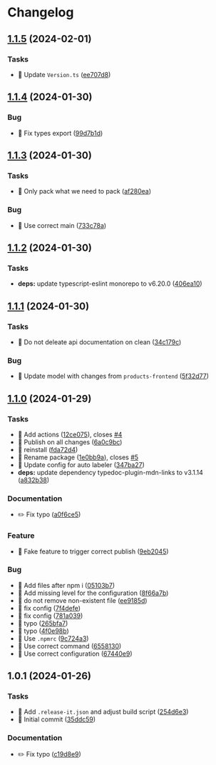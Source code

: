 # Changelog

## [1.1.5](https://github.com/entur/products-models/compare/1.1.4...1.1.5) (2024-02-01)


### Tasks

* 🤖 Update `Version.ts` ([ee707d8](https://github.com/entur/products-models/commit/ee707d86cfab867d1df74d83e86e2d4d6929ee80))

## [1.1.4](https://github.com/entur/products-models/compare/1.1.3...1.1.4) (2024-01-30)


### Bug

* 🐛 Fix types export ([99d7b1d](https://github.com/entur/products-models/commit/99d7b1d9a0d6d4cc284f3877010c94636317ab52))

## [1.1.3](https://github.com/entur/products-models/compare/1.1.2...1.1.3) (2024-01-30)


### Tasks

* 🤖 Only pack what we need to pack ([af280ea](https://github.com/entur/products-models/commit/af280eaff4aa1f19b86bdf535f28077e9c309ce4))


### Bug

* 🐛 Use correct main ([733c78a](https://github.com/entur/products-models/commit/733c78ade59a55e5becd2ca72278eb1308326ca9))

## [1.1.2](https://github.com/entur/products-models/compare/1.1.1...1.1.2) (2024-01-30)


### Tasks

* **deps:** update typescript-eslint monorepo to v6.20.0 ([406ea10](https://github.com/entur/products-models/commit/406ea10dbf35e75ae4fa314a2da2ab0fc4a7f313))

## [1.1.1](https://github.com/entur/products-models/compare/1.1.0...1.1.1) (2024-01-30)


### Tasks

* 🤖 Do not deleate api documentation on clean ([34c179c](https://github.com/entur/products-models/commit/34c179c24c220e364fc0d8ff5b9921b6d5882b4d))


### Bug

* 🐛 Update model with changes from `products-frontend` ([5f32d77](https://github.com/entur/products-models/commit/5f32d77b9dceb5e531c2e36365e2aec747d74314))

## [1.1.0](https://github.com/entur/products-models/compare/1.0.1...1.1.0) (2024-01-29)


### Tasks

* 🤖 Add actions ([12ce075](https://github.com/entur/products-models/commit/12ce0756a06b829423e12f4ae2310ec96b06eecd)), closes [#4](https://github.com/entur/products-models/issues/4)
* 🤖 Publish on all changes ([6a0c9bc](https://github.com/entur/products-models/commit/6a0c9bca4b4f737eba85543fa3f79e49a87a8bf5))
* 🤖 reinstall ([fda72d4](https://github.com/entur/products-models/commit/fda72d4bc97ca7dcfff7f069fcb1d0890598f54f))
* 🤖 Rename package ([1e0bb9a](https://github.com/entur/products-models/commit/1e0bb9aa6ff27444a5563e4889c687e3e1a5a790)), closes [#5](https://github.com/entur/products-models/issues/5)
* 🤖 Update config for auto labeler ([347ba27](https://github.com/entur/products-models/commit/347ba27a103a5109212d11ee4928e0a431111ef6))
* **deps:** update dependency typedoc-plugin-mdn-links to v3.1.14 ([a832b38](https://github.com/entur/products-models/commit/a832b38d1c2d5b5a5eee5e94bcbdc85a283d2a90))


### Documentation

* ✏️ Fix typo ([a0f6ce5](https://github.com/entur/products-models/commit/a0f6ce50d6330758355b47a546709ff371b9dba4))


### Feature

* 🎸 Fake feature to trigger correct publish ([9eb2045](https://github.com/entur/products-models/commit/9eb20456578a255fe319f75d105cf5320a925750))


### Bug

* 🐛 Add files after npm i ([05103b7](https://github.com/entur/products-models/commit/05103b7f6a515fc53e759c2c0e9412375d43d5bb))
* 🐛 Add missing level for the configuration ([8f66a7b](https://github.com/entur/products-models/commit/8f66a7bb1e92108c3401210a6efd5207365a864a))
* 🐛 do not remove non-existent file ([ee9185d](https://github.com/entur/products-models/commit/ee9185d500726e926d0dc54daa7226cb228c117d))
* 🐛 fix config ([7f4defe](https://github.com/entur/products-models/commit/7f4defef478b4735ba63f93fa36a9b5ae0edcbcf))
* 🐛 fix config ([781a039](https://github.com/entur/products-models/commit/781a039e4044314f55fc20ce7df59b775113bc9e))
* 🐛 typo ([265bfa7](https://github.com/entur/products-models/commit/265bfa72f930c766e74109d6e67474bb68fb2e8d))
* 🐛 typo ([4f0e98b](https://github.com/entur/products-models/commit/4f0e98b21358f10e5745667c34f55762f79021e9))
* 🐛 Use `.npmrc` ([9c724a3](https://github.com/entur/products-models/commit/9c724a3509c0d0e7da1960b5baff05f42770ec14))
* 🐛 Use correct command ([6558130](https://github.com/entur/products-models/commit/6558130addd5e93c81cdf5fcdd613467b396098d))
* 🐛 Use correct configuration ([67440e9](https://github.com/entur/products-models/commit/67440e961696ef04a5a225af5fa5979aa0ae6cab))

## 1.0.1 (2024-01-26)


### Tasks

* 🤖 Add `.release-it.json` and adjust build script ([254d6e3](https://github.com/entur/products-models/commit/254d6e327c9a6164b4d5cfdc2fc7bf7c300dbf70))
* 🤖 Initial commit ([35ddc59](https://github.com/entur/products-models/commit/35ddc59ee2b6f60c552410cd0a96ae64aa9ba418))


### Documentation

* ✏️ Fix typo ([c19d8e9](https://github.com/entur/products-models/commit/c19d8e9ed868f4854c42b9ceb4a03795f37db2a9))
